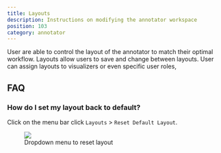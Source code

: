 ```yaml
---
title: Layouts
description: Instructions on modifying the annotator workspace
position: 103
category: annotator
---
```


User are able to control the layout of the annotator to match their optimal
workflow. Layouts allow users to save and change between layouts. User can
assign layouts to visualizers or even specific user roles,

## FAQ

### How do I set my layout back to default?

Click on the menu bar click `Layouts` > `Reset Default Layout`.

<figure>
  <img src="/figures/annotator/reset-layout.png" max-width="250px" />
  <figcaption>Dropdown menu to reset layout</figcaption>
</figure>
